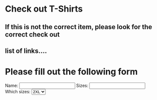 <html>
    <head>
           <h1> Check out T-Shirts</h1>
           <h2> If this is not the correct item, please look for the correct check out </h2>
        <h2> list of links.... </h2>
    </head>
    <body>
        <h1> Please fill out the following form </h1>
        <form>
            <label for="name"> Name:</label>
            <input type="text" id="name" name="name">
            <label for="size"> Sizes:</label>
            <input type="text" id="size" name="size">
            <label for="cars"> Which sizes:</label>
            <select id="sizes" name="Sizes">
            <option value="2XL">2XL</option>
            <option value="XL">XL</option>
            <option value="M">M</option>
            <option value="S">s</option>
            </select>
        </form>
    </body>
</html>
